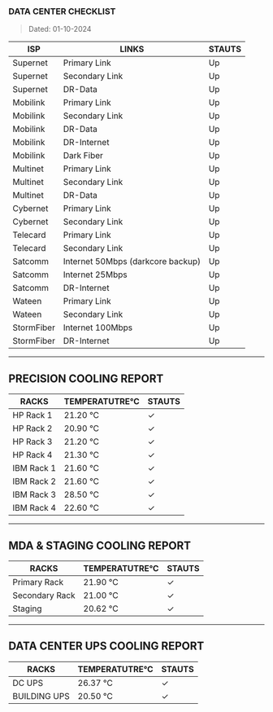 ### DATA CENTER CHECKLIST
> Dated: 01-10-2024


| ISP | LINKS | STAUTS |
| --- | --- | --- |
|Supernet | Primary Link | Up |
|Supernet | Secondary Link | Up |
|Supernet | DR-Data | Up |
|Mobilink | Primary Link | Up |
|Mobilink | Secondary Link | Up |
|Mobilink | DR-Data | Up |
|Mobilink | DR-Internet | Up |
|Mobilink | Dark Fiber | Up |
|Multinet | Primary Link | Up |
|Multinet | Secondary Link | Up |
|Multinet | DR-Data | Up |
|Cybernet | Primary Link | Up |
|Cybernet | Secondary Link | Up |
|Telecard | Primary Link | Up |
|Telecard | Secondary Link | Up |
|Satcomm | Internet 50Mbps (darkcore backup) | Up |
|Satcomm | Internet 25Mbps | Up |
|Satcomm | DR-Internet | Up |
|Wateen | Primary Link | Up |
|Wateen | Secondary Link | Up |
|StormFiber | Internet 100Mbps | Up |
|StormFiber | DR-Internet | Up |


---

## PRECISION COOLING REPORT
| RACKS | TEMPERATUTRE°C | STAUTS |
| --- | --- | --- |
|HP Rack 1 | 21.20 °C | ✓ |
|HP Rack 2 | 20.90 °C | ✓ |
|HP Rack 3 | 21.20 °C | ✓ |
|HP Rack 4 | 21.30 °C | ✓ |
|IBM Rack 1 | 21.60 °C | ✓ |
|IBM Rack 2 | 21.60 °C | ✓ |
|IBM Rack 3 | 28.50 °C | ✓ |
|IBM Rack 4 | 22.60 °C | ✓ |


---

## MDA & STAGING COOLING REPORT
| RACKS | TEMPERATUTRE°C | STAUTS |
| --- | --- | --- |
|Primary Rack | 21.90 °C | ✓ |
|Secondary Rack | 21.00 °C | ✓ |
|Staging | 20.62 °C | ✓ |


---

## DATA CENTER UPS COOLING REPORT
| RACKS | TEMPERATUTRE°C | STAUTS |
| --- | --- | --- |
|DC UPS | 26.37 °C | ✓ |
|BUILDING UPS | 20.50 °C | ✓ |
